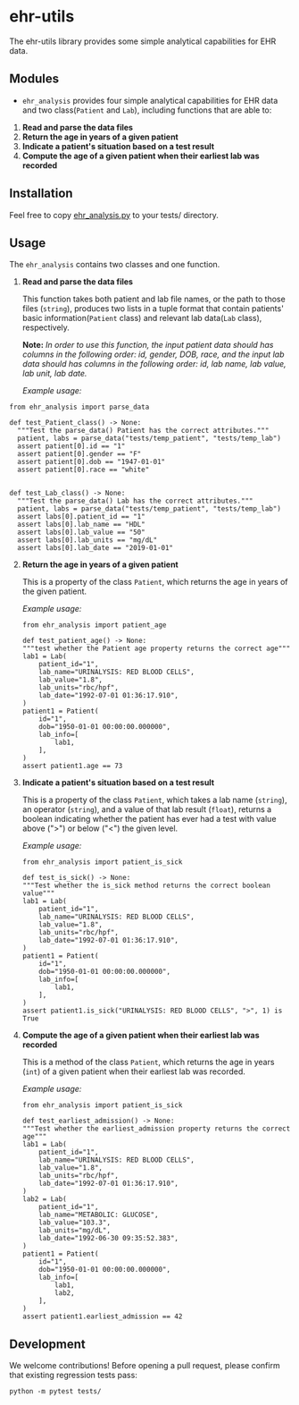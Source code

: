 # ehr-utils

The ehr-utils library provides some simple analytical capabilities for EHR data.

## Modules

* `ehr_analysis` provides four simple analytical capabilities for EHR data and two class(`Patient` and `Lab`), including functions that are able to:
1. **Read and parse the data files**
2. **Return the age in years of a given patient**
3. **Indicate a patient's situation based on a test result**
4. **Compute the age of a given patient when their earliest lab was recorded**

## Installation
Feel free to copy [ehr_analysis.py](https://github.com/biostat821-2023/ehr-utils-XquanL/blob/phase3_new/src/ehr_analysis.py) to your tests/ directory.

## Usage
The `ehr_analysis` contains two classes and one function.
1. **Read and parse the data files**
  
   This function takes both patient and lab file names, or the path to those files (`string`), produces two lists in a tuple format that contain patients' basic information(`Patient` class) and relevant lab data(`Lab` class), respectively.
   
   **Note:** *In order to use this function, the input patient data should has columns in the following order: id, gender, DOB, race, and the input lab data should has columns in the following order: id, lab name, lab value, lab unit, lab date.*
  
   *Example usage:*
  ```{python}
  from ehr_analysis import parse_data
  
  def test_Patient_class() -> None:
    """Test the parse_data() Patient has the correct attributes."""
    patient, labs = parse_data("tests/temp_patient", "tests/temp_lab")
    assert patient[0].id == "1"
    assert patient[0].gender == "F"
    assert patient[0].dob == "1947-01-01"
    assert patient[0].race == "white"


  def test_Lab_class() -> None:
    """Test the parse_data() Lab has the correct attributes."""
    patient, labs = parse_data("tests/temp_patient", "tests/temp_lab")
    assert labs[0].patient_id == "1"
    assert labs[0].lab_name == "HDL"
    assert labs[0].lab_value == "50"
    assert labs[0].lab_units == "mg/dL"
    assert labs[0].lab_date == "2019-01-01"
   ```

    
    
2. **Return the age in years of a given patient**
    
    This is a property of the class `Patient`, which returns the age in years of the given patient.
    
   *Example usage:*
    ```{python}
    from ehr_analysis import patient_age
  
    def test_patient_age() -> None:
    """test whether the Patient age property returns the correct age"""
    lab1 = Lab(
        patient_id="1",
        lab_name="URINALYSIS: RED BLOOD CELLS",
        lab_value="1.8",
        lab_units="rbc/hpf",
        lab_date="1992-07-01 01:36:17.910",
    )
    patient1 = Patient(
        id="1",
        dob="1950-01-01 00:00:00.000000",
        lab_info=[
            lab1,
        ],
    )
    assert patient1.age == 73
    ```
    

    
    
3. **Indicate a patient's situation based on a test result**
    
    This is a property of the class `Patient`, which takes a lab name (`string`), an operator (`string`), and a value of that lab result (`float`), returns a boolean indicating whether the patient has ever had a test with value above (">") or below ("<") the given level. 
    
   *Example usage:*
    ```{python}
    from ehr_analysis import patient_is_sick
  
    def test_is_sick() -> None:
    """Test whether the is_sick method returns the correct boolean value"""
    lab1 = Lab(
        patient_id="1",
        lab_name="URINALYSIS: RED BLOOD CELLS",
        lab_value="1.8",
        lab_units="rbc/hpf",
        lab_date="1992-07-01 01:36:17.910",
    )
    patient1 = Patient(
        id="1",
        dob="1950-01-01 00:00:00.000000",
        lab_info=[
            lab1,
        ],
    )
    assert patient1.is_sick("URINALYSIS: RED BLOOD CELLS", ">", 1) is True
    ```



4. **Compute the age of a given patient when their earliest lab was recorded**

    This is a method of the class `Patient`, which returns the age in years (`int`) of a given patient when their earliest lab was recorded.
    
   *Example usage:*
    ```{python}
    from ehr_analysis import patient_is_sick
  
    def test_earliest_admission() -> None:
    """Test whether the earliest_admission property returns the correct age"""
    lab1 = Lab(
        patient_id="1",
        lab_name="URINALYSIS: RED BLOOD CELLS",
        lab_value="1.8",
        lab_units="rbc/hpf",
        lab_date="1992-07-01 01:36:17.910",
    )
    lab2 = Lab(
        patient_id="1",
        lab_name="METABOLIC: GLUCOSE",
        lab_value="103.3",
        lab_units="mg/dL",
        lab_date="1992-06-30 09:35:52.383",
    )
    patient1 = Patient(
        id="1",
        dob="1950-01-01 00:00:00.000000",
        lab_info=[
            lab1,
            lab2,
        ],
    )
    assert patient1.earliest_admission == 42
    ```


 ## Development
 We welcome contributions! Before opening a pull request, please confirm that existing regression tests pass:
   ```{python}
   python -m pytest tests/
   ```
    
